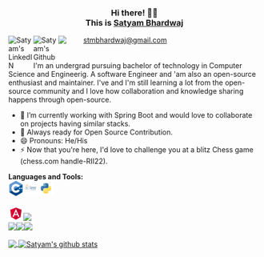<div >
<div align="center">  
  <h3>Hi there! 👋😄<br>This is <ins>Satyam Bhardwaj</ins> <br></h3></div>
<a href="https://www.linkedin.com/in/ramessesii/">
  <img align="left" alt="Satyam's LinkedIN" width="50px" src="https://raw.githubusercontent.com/peterthehan/peterthehan/master/assets/linkedin.svg" />
  </a> 
  <a href="https://github.com/ramessesii2">
  <img align="left" alt="Satyam's Github" width="50px" src="https://cdn.jsdelivr.net/npm/simple-icons@v3/icons/github.svg" />
</a>
<a href="https://mail.google.com/mail/u/0/#inbox">  
  <img align="left" width="50px" src="https://media.giphy.com/media/aOften89vRbG/giphy.gif" /> 
  </a><ins>stmbhardwaj@gmail.com</ins>
<br><br><br>
I'm an undergrad pursuing bachelor of technology in Computer Science and Engineerig. A software Engineer and 'am also an open-source enthusiast and maintainer. I've and I'm still learning a lot from the open-source community and I love how collaboration and knowledge sharing happens through open-source.

- 🌱 I’m currently working with Spring Boot and would love to collaborate on projects having similar stacks.
-  👯 Always ready for Open Source Contribution.
-  😄 Pronouns: He/His
- ⚡  Now that you're here, I'd love to challenge you at a blitz Chess game (chess.com handle-RII22).

**Languages and Tools:**  
<code><img height="30" src="https://raw.githubusercontent.com/github/explore/80688e429a7d4ef2fca1e82350fe8e3517d3494d/topics/cpp/cpp.png"></code><code><img height="30" src="https://raw.githubusercontent.com/github/explore/80688e429a7d4ef2fca1e82350fe8e3517d3494d/topics/java/java.png"></code><code><img height="30" src="https://raw.githubusercontent.com/github/explore/80688e429a7d4ef2fca1e82350fe8e3517d3494d/topics/python/python.png"></code><br>
  <code>
<img height="30" src="https://raw.githubusercontent.com/github/explore/80688e429a7d4ef2fca1e82350fe8e3517d3494d/topics/angular/angular.png"></code><code><img height="30" src="https://pbs.twimg.com/profile_images/1235868806079057921/fTL08u_H_400x400.png"></code><br>
<img height="40" src="https://cdn3.iconfinder.com/data/icons/blue-ulitto/128/Developer_files_Bash_Shell_Script-512.png"></code><img height="30" src="https://upload.wikimedia.org/wikipedia/commons/thumb/3/3f/Git_icon.svg/1024px-Git_icon.svg.png"></code><img height="30" src="https://e7.pngegg.com/pngimages/170/924/png-clipart-microsoft-sql-server-microsoft-azure-sql-database-microsoft-text-logo-thumbnail.png"></code>

<a href="https://github.com/ramessesII2">
  <img align="center" src="https://github-readme-stats.vercel.app/api/top-langs/?username=ramessesII2&theme=dark&hide_langs_below=1" />
</a>
<a href="https://github.com/ramessesII2">
 <img align="center" src="https://github-readme-stats.vercel.app/api?username=ramessesII2&show_icons=true&theme=dark&line_height=27" alt="Satyam's github stats"/>
</a>


</div>
